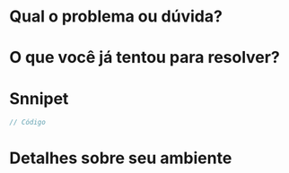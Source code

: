 # Qual o problema ou dúvida?
# O que você já tentou para resolver?
# Snnipet
```swift
// Código
```
# Detalhes sobre seu ambiente